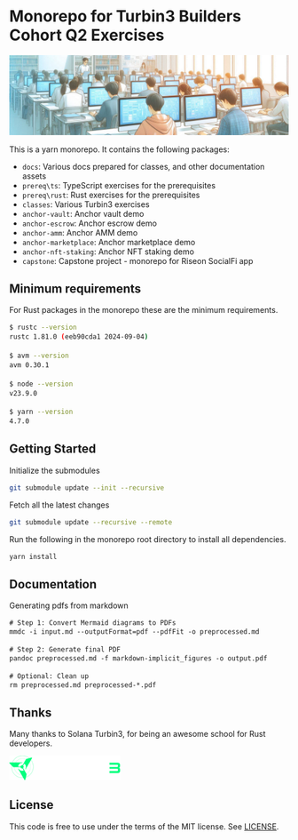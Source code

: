 # Monorepo for Turbin3 Builders Cohort Q2 Exercises

<img src="./docs/assets/classroom.jpeg" alt="Turbin3" width="650"/>

This is a yarn monorepo. It contains the following packages:

- `docs`: Various docs prepared for classes, and other documentation assets
- `prereq\ts`: TypeScript exercises for the prerequisites
- `prereq\rust`: Rust exercises for the prerequisites
- `classes`: Various Turbin3 exercises
- `anchor-vault`: Anchor vault demo
- `anchor-escrow`: Anchor escrow demo
- `anchor-amm`: Anchor AMM demo
- `anchor-marketplace`: Anchor marketplace demo
- `anchor-nft-staking`: Anchor NFT staking demo
- `capstone`: Capstone project - monorepo for Riseon SocialFi app

## Minimum requirements

For Rust packages in the monorepo these are the minimum requirements.

```bash
$ rustc --version
rustc 1.81.0 (eeb90cda1 2024-09-04)

$ avm --version
avm 0.30.1

$ node --version
v23.9.0

$ yarn --version
4.7.0
```

## Getting Started

Initialize the submodules

```bash
git submodule update --init --recursive
```

Fetch all the latest changes

```bash
git submodule update --recursive --remote
```

Run the following in the monorepo root directory to install all dependencies.

```bash
yarn install
```

## Documentation

Generating pdfs from markdown

```
# Step 1: Convert Mermaid diagrams to PDFs
mmdc -i input.md --outputFormat=pdf --pdfFit -o preprocessed.md

# Step 2: Generate final PDF
pandoc preprocessed.md -f markdown-implicit_figures -o output.pdf

# Optional: Clean up
rm preprocessed.md preprocessed-*.pdf
```

## Thanks

Many thanks to Solana Turbin3, for being an awesome school for Rust developers.

<img src="./docs/assets/turbine-logo-text.svg" alt="Turbin3" width="200"/>

## License

This code is free to use under the terms of the MIT license. See [LICENSE](LICENSE).
